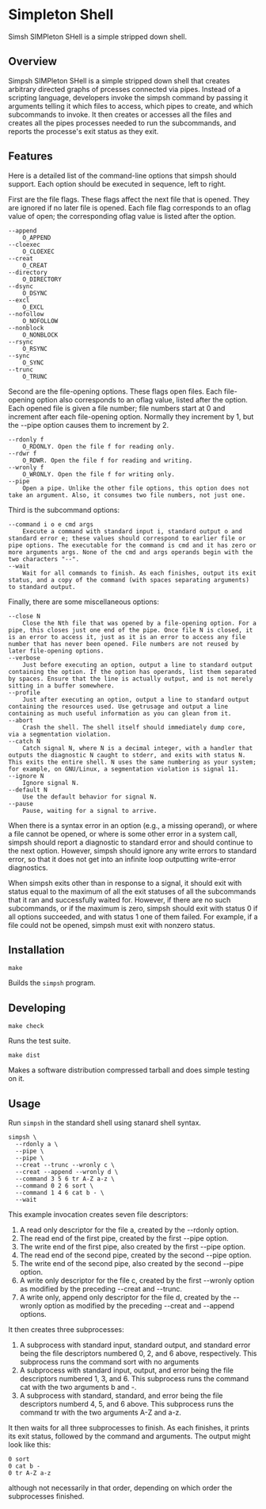 # Simpleton Shell

Simsh SIMPleton SHell is a simple stripped down shell.

## Overview

Simpsh SIMPleton SHell is a simple stripped down shell that creates arbitrary directed graphs of prcesses connected via pipes. Instead of a scripting language, developers invoke the simpsh command by passing it arguments telling it which files to access, which pipes to create, and which subcommands to invoke. It then creates or accesses all the files and creates all the pipes processes needed to run the subcommands, and reports the processe's exit status as they exit.

## Features

Here is a detailed list of the command-line options that simpsh should support. Each option should be executed in sequence, left to right.

First are the file flags. These flags affect the next file that is opened. They are ignored if no later file is opened. Each file flag corresponds to an oflag value of open; the corresponding oflag value is listed after the option.

```
--append
    O_APPEND
--cloexec
    O_CLOEXEC
--creat
    O_CREAT
--directory
    O_DIRECTORY
--dsync
    O_DSYNC
--excl
    O_EXCL
--nofollow
    O_NOFOLLOW
--nonblock
    O_NONBLOCK
--rsync
    O_RSYNC
--sync
    O_SYNC
--trunc
    O_TRUNC
```

Second are the file-opening options. These flags open files. Each file-opening option also corresponds to an oflag value, listed after the option. Each opened file is given a file number; file numbers start at 0 and increment after each file-opening option. Normally they increment by 1, but the --pipe option causes them to increment by 2.

```
--rdonly f
    O_RDONLY. Open the file f for reading only.
--rdwr f
    O_RDWR. Open the file f for reading and writing.
--wronly f
    O_WRONLY. Open the file f for writing only.
--pipe
    Open a pipe. Unlike the other file options, this option does not take an argument. Also, it consumes two file numbers, not just one.
```

Third is the subcommand options:

```
--command i o e cmd args
    Execute a command with standard input i, standard output o and standard error e; these values should correspond to earlier file or pipe options. The executable for the command is cmd and it has zero or more arguments args. None of the cmd and args operands begin with the two characters "--".
--wait
    Wait for all commands to finish. As each finishes, output its exit status, and a copy of the command (with spaces separating arguments) to standard output.
```

Finally, there are some miscellaneous options:

```
--close N
    Close the Nth file that was opened by a file-opening option. For a pipe, this closes just one end of the pipe. Once file N is closed, it is an error to access it, just as it is an error to access any file number that has never been opened. File numbers are not reused by later file-opening options.
--verbose
    Just before executing an option, output a line to standard output containing the option. If the option has operands, list them separated by spaces. Ensure that the line is actually output, and is not merely sitting in a buffer somewhere.
--profile
    Just after executing an option, output a line to standard output containing the resources used. Use getrusage and output a line containing as much useful information as you can glean from it.
--abort
    Crash the shell. The shell itself should immediately dump core, via a segmentation violation.
--catch N
    Catch signal N, where N is a decimal integer, with a handler that outputs the diagnostic N caught to stderr, and exits with status N. This exits the entire shell. N uses the same numbering as your system; for example, on GNU/Linux, a segmentation violation is signal 11.
--ignore N
    Ignore signal N.
--default N
    Use the default behavior for signal N.
--pause
    Pause, waiting for a signal to arrive.
```

When there is a syntax error in an option (e.g., a missing operand), or where a file cannot be opened, or where is some other error in a system call, simpsh should report a diagnostic to standard error and should continue to the next option. However, simpsh should ignore any write errors to standard error, so that it does not get into an infinite loop outputting write-error diagnostics.

When simpsh exits other than in response to a signal, it should exit with status equal to the maximum of all the exit statuses of all the subcommands that it ran and successfully waited for. However, if there are no such subcommands, or if the maximum is zero, simpsh should exit with status 0 if all options succeeded, and with status 1 one of them failed. For example, if a file could not be opened, simpsh must exit with nonzero status.

## Installation

```shell
make
```

Builds the `simpsh` program.

## Developing

```shell
make check
```

Runs the test suite.

```shell
make dist
```

Makes a software distribution compressed tarball and does simple testing on it.

## Usage

Run `simpsh` in the standard shell using stanard shell syntax.

```shell
simpsh \
  --rdonly a \
  --pipe \
  --pipe \
  --creat --trunc --wronly c \
  --creat --append --wronly d \
  --command 3 5 6 tr A-Z a-z \
  --command 0 2 6 sort \
  --command 1 4 6 cat b - \
  --wait
```

This example invocation creates seven file descriptors:

1. A read only descriptor for the file a, created by the --rdonly option.
2. The read end of the first pipe, created by the first --pipe option.
3. The write end of the first pipe, also created by the first --pipe option.
4. The read end of the second pipe, created by the second --pipe option.
5. The write end of the second pipe, also created by the second --pipe option.
6. A write only descriptor for the file c, created by the first --wronly option as modified by the preceding --creat and --trunc.
7. A write only, append only descriptor for the file d, created by the --wronly option as modified by the preceding --creat and --append options.

It then creates three subprocesses:

1. A subprocess with standard input, standard output, and standard error being the file descriptors numbered 0, 2, and 6 above, respectively. This subprocess runs the command sort with no arguments
2. A subprocess with standard input, output, and error being the file descriptors numbered 1, 3, and 6. This subprocess runs the command cat with the two arguments b and -.
3. A subprocess with standard, standard, and error being the file descriptors numberd 4, 5, and 6 above. This subprocess runs the command tr with the two arguments A-Z and a-z.

It then waits for all three subprocesses to finish. As each finishes, it prints its exit status, followed by the command and arguments. The output might look like this:

```
0 sort
0 cat b -
0 tr A-Z a-z
```

although not necessarily in that order, depending on which order the subprocesses finished.

